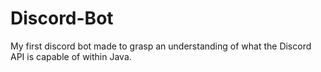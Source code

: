 # Discord-Bot

My first discord bot made to grasp an understanding of what the Discord API is capable of within Java.

